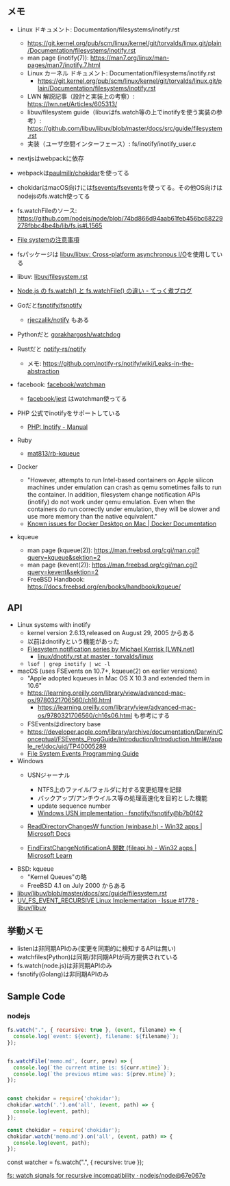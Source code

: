 ## メモ

* Linux ドキュメント: Documentation/filesystems/inotify.rst
    * https://git.kernel.org/pub/scm/linux/kernel/git/torvalds/linux.git/plain/Documentation/filesystems/inotify.rst
  * man page (inotify(7)): https://man7.org/linux/man-pages/man7/inotify.7.html
  * Linux カーネル ドキュメント: Documentation/filesystems/inotify.rst
  	* https://git.kernel.org/pub/scm/linux/kernel/git/torvalds/linux.git/plain/Documentation/filesystems/inotify.rst
  * LWN 解説記事（設計と実装上の考察）: https://lwn.net/Articles/605313/
  * libuv/filesystem guide（libuvはfs.watch等の上でinotifyを使う実装の参考）: https://github.com/libuv/libuv/blob/master/docs/src/guide/filesystem.rst
  * 実装（ユーザ空間インターフェース）: fs/inotify/inotify_user.c
* nextjsはwebpackに依存
* webpackは[paulmillr/chokidar](https://github.com/paulmillr/chokidar)を使ってる
* chokidarはmacOS向けには[fsevents/fsevents](https://github.com/fsevents/fsevents)を使ってる。その他OS向けはnodejsのfs.watch使ってる
* fs.watchFileのソース: https://github.com/nodejs/node/blob/74bd866d94aab61feb456bc68229278fbbc4be4b/lib/fs.js#L1565
* [File systemの注意事項](https://nodejs.org/docs/latest/api/fs.html#fs_caveats)
* fsパッケージは [libuv/libuv: Cross\-platform asynchronous I/O](https://github.com/libuv/libuv)を使用している
* libuv: [libuv/filesystem\.rst](https://github.com/libuv/libuv/blob/707dd7f17d9d84d972282666fee47dd3b216349b/docs/src/guide/filesystem.rst#file-change-events)
* [Node\.js の fs\.watch\(\) と fs\.watchFile\(\) の違い \- てっく煮ブログ](http://tech.nitoyon.com/ja/blog/2013/10/02/node-watch-impl/)

* Goだと[fsnotify/fsnotify](https://github.com/fsnotify/fsnotify)
  * [rjeczalik/notify](https://github.com/rjeczalik/notify) もある
* Pythonだと [gorakhargosh/watchdog](https://github.com/gorakhargosh/watchdog)
* Rustだと [notify\-rs/notify](https://github.com/notify-rs/notify)
  * メモ: https://github.com/notify-rs/notify/wiki/Leaks-in-the-abstraction

* facebook: [facebook/watchman](https://github.com/facebook/watchman)
  * [facebook/jest](https://github.com/facebook/jest) はwatchman使ってる
* PHP 公式でinotifyをサポートしている
  * [PHP: Inotify \- Manual](https://www.php.net/inotify)
* Ruby
  * [mat813/rb-kqueue](https://github.com/mat813/rb-kqueue)
* Docker
  * "However, attempts to run Intel-based containers on Apple silicon machines under emulation can crash as qemu sometimes fails to run the container. In addition, filesystem change notification APIs (inotify) do not work under qemu emulation. Even when the containers do run correctly under emulation, they will be slower and use more memory than the native equivalent."
  * [Known issues for Docker Desktop on Mac \| Docker Documentation](https://docs.docker.com/desktop/troubleshoot/known-issues/)
* kqueue
  * man page (kqueue(2)): https://man.freebsd.org/cgi/man.cgi?query=kqueue&sektion=2
  * man page (kevent(2)): https://man.freebsd.org/cgi/man.cgi?query=kevent&sektion=2
  * FreeBSD Handbook: https://docs.freebsd.org/en/books/handbook/kqueue/

## API

* Linux systems with inotify
  * kernel version 2.6.13,released on August 29, 2005 からある
  * 以前はdnotifyという機能があった
  * [Filesystem notification series by Michael Kerrisk \[LWN\.net\]](https://lwn.net/Articles/605313/)
    * [linux/dnotify\.rst at master · torvalds/linux](https://github.com/torvalds/linux/blob/master/Documentation/filesystems/dnotify.rst)
  * `lsof | grep inotify | wc -l`
* macOS (uses FSEvents on 10.7+, kqueue(2) on earlier versions)
  * "Apple adopted kqueues in Mac OS X 10.3 and extended them in 10.6"
  * https://learning.oreilly.com/library/view/advanced-mac-os/9780321706560/ch16.html
    * https://learning.oreilly.com/library/view/advanced-mac-os/9780321706560/ch16s06.html も参考にする
  * FSEventsはdirectory base
  * https://developer.apple.com/library/archive/documentation/Darwin/Conceptual/FSEvents_ProgGuide/Introduction/Introduction.html#//apple_ref/doc/uid/TP40005289
  * [File System Events Programming Guide](https://developer.apple.com/library/archive/documentation/Darwin/Conceptual/FSEvents_ProgGuide/Introduction/Introduction.html#//apple_ref/doc/uid/TP40005289)
* Windows
  * USNジャーナル
    * NTFS上のファイル/フォルダに対する変更処理を記録
    * バックアップ/アンチウイルス等の処理高速化を目的とした機能
    * update sequence number
    * [Windows USN implementation · fsnotify/fsnotify@b7b0f42](https://github.com/fsnotify/fsnotify/commit/b7b0f42a9297f2a13dc202c230eaf275abeac5d7)
  * [ReadDirectoryChangesW function \(winbase\.h\) \- Win32 apps \| Microsoft Docs](https://docs.microsoft.com/ja-jp/windows/win32/api/winbase/nf-winbase-readdirectorychangesw?redirectedfrom=MSDN)

  * [FindFirstChangeNotificationA 関数 \(fileapi\.h\) \- Win32 apps \| Microsoft Learn](https://learn.microsoft.com/ja-jp/windows/win32/api/fileapi/nf-fileapi-findfirstchangenotificationa)
* BSD: kqueue
  * "Kernel Queues"の略
  * FreeBSD 4.1 on July 2000 からある
* [libuv/libuv/blob/master/docs/src/guide/filesystem.rst](https://github.com/libuv/libuv/blob/master/docs/src/guide/filesystem.rst)
* [UV\_FS\_EVENT\_RECURSIVE Linux Implementation · Issue \#1778 · libuv/libuv](https://github.com/libuv/libuv/issues/1778)

## 挙動メモ

* listenは非同期APIのみ(変更を同期的に検知するAPIは無い)
* watchfiles(Python)は同期/非同期APIが両方提供されている
* fs.watch(node.js)は非同期APIのみ
* fsnotify(Golang)は非同期APIのみ

## Sample Code

### nodejs

```js
fs.watch(".", { recursive: true }, (event, filename) => {
  console.log(`event: ${event}, filename: ${filename}`);
});


fs.watchFile('memo.md', (curr, prev) => {
  console.log(`the current mtime is: ${curr.mtime}`);
  console.log(`the previous mtime was: ${prev.mtime}`);
});


const chokidar = require('chokidar');
chokidar.watch('.').on('all', (event, path) => {
  console.log(event, path);
});

const chokidar = require('chokidar');
chokidar.watch('memo.md').on('all', (event, path) => {
  console.log(event, path);
});
```
const watcher = fs.watch(".", { recursive: true });

[fs: watch signals for recursive incompatibility · nodejs/node@67e067e](https://github.com/nodejs/node/commit/67e067eb0658281b647ff68a5a9e64ea2cfdb706)

